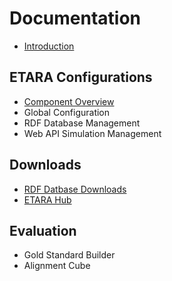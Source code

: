 # Documentation
* [Introduction](https://github.com/ETARA-Benchmark-System/.github/blob/main/profile/introduction.md)

## ETARA Configurations
* [Component Overview](https://github.com/ETARA-Benchmark-System/.github/blob/main/profile/component_overview.md)
* Global Configuration
* RDF Database Management
* Web API Simulation Management

## Downloads
* [RDF Datbase Downloads](downloads.md)
* [ETARA Hub](etara-hub.md)

## Evaluation
* Gold Standard Builder
* Alignment Cube
